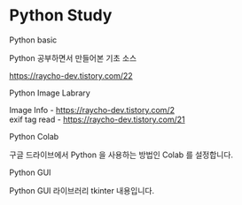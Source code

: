 # Python Study

Python basic

Python 공부하면서 만들어본 기초 소스

https://raycho-dev.tistory.com/22

Python Image Labrary 

Image Info - https://raycho-dev.tistory.com/2 <br />
exif tag read - https://raycho-dev.tistory.com/21

Python Colab

구글 드라이브에서 Python 을 사용하는 방법인 Colab 를 설정합니다. 



Python GUI

Python GUI 라이브러리 tkinter 내용입니다. 


